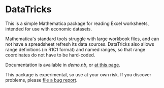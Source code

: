 DataTricks
==========

This is a simple Mathematica package for reading Excel worksheets,
intended for use with economic datasets.

Mathematica's standard tools struggle with large workbook files, and 
can not have a spreadsheet refresh its data sources.
DataTricks also allows range definitions (in R1C1 format) and named
ranges, so that range coordinates do not have to be hard-coded.

Documentation is available in *demo.nb*, or [at this page](https://gitreports.com/issue/kuperov/DataTricks).

This package is experimental, so use at your own risk. If you discover
problems, please [file a bug report](https://github.com/kuperov/DataTricks/issues/new).
